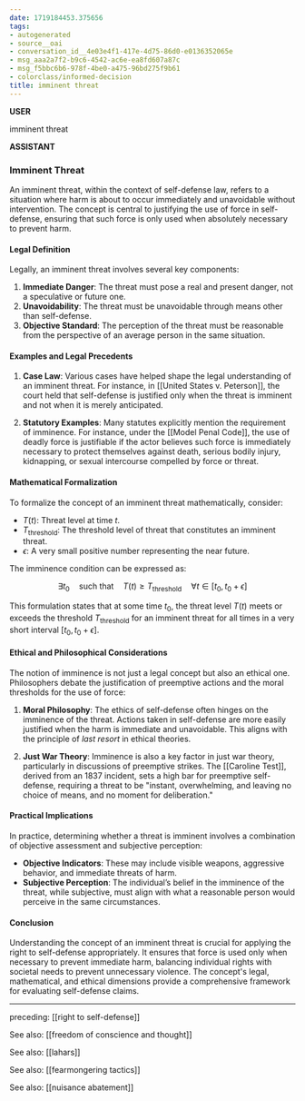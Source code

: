 ```yaml
---
date: 1719184453.375656
tags:
- autogenerated
- source__oai
- conversation_id__4e03e4f1-417e-4d75-86d0-e0136352065e
- msg_aaa2a7f2-b9c6-4542-ac6e-ea8fd607a87c
- msg_f5bbc6b6-978f-4be0-a475-96bd275f9b61
- colorclass/informed-decision
title: imminent threat
---
```


**USER**

imminent threat


**ASSISTANT**

### Imminent Threat

An imminent threat, within the context of self-defense law, refers to a situation where harm is about to occur immediately and unavoidable without intervention. The concept is central to justifying the use of force in self-defense, ensuring that such force is only used when absolutely necessary to prevent harm.

#### Legal Definition

Legally, an imminent threat involves several key components:

1. **Immediate Danger**: The threat must pose a real and present danger, not a speculative or future one.
2. **Unavoidability**: The threat must be unavoidable through means other than self-defense.
3. **Objective Standard**: The perception of the threat must be reasonable from the perspective of an average person in the same situation.

#### Examples and Legal Precedents

1. **Case Law**: Various cases have helped shape the legal understanding of an imminent threat. For instance, in [[United States v. Peterson]], the court held that self-defense is justified only when the threat is imminent and not when it is merely anticipated.

2. **Statutory Examples**: Many statutes explicitly mention the requirement of imminence. For instance, under the [[Model Penal Code]], the use of deadly force is justifiable if the actor believes such force is immediately necessary to protect themselves against death, serious bodily injury, kidnapping, or sexual intercourse compelled by force or threat.

#### Mathematical Formalization

To formalize the concept of an imminent threat mathematically, consider:

- $T(t)$: Threat level at time $t$.
- $T_{\text{threshold}}$: The threshold level of threat that constitutes an imminent threat.
- $\epsilon$: A very small positive number representing the near future.

The imminence condition can be expressed as:

$$
\exists t_0 \quad \text{such that} \quad T(t) \geq T_{\text{threshold}} \quad \forall t \in [t_0, t_0 + \epsilon]
$$

This formulation states that at some time $t_0$, the threat level $T(t)$ meets or exceeds the threshold $T_{\text{threshold}}$ for an imminent threat for all times in a very short interval $[t_0, t_0 + \epsilon]$.

#### Ethical and Philosophical Considerations

The notion of imminence is not just a legal concept but also an ethical one. Philosophers debate the justification of preemptive actions and the moral thresholds for the use of force:

1. **Moral Philosophy**: The ethics of self-defense often hinges on the imminence of the threat. Actions taken in self-defense are more easily justified when the harm is immediate and unavoidable. This aligns with the principle of *last resort* in ethical theories.
   
2. **Just War Theory**: Imminence is also a key factor in just war theory, particularly in discussions of preemptive strikes. The [[Caroline Test]], derived from an 1837 incident, sets a high bar for preemptive self-defense, requiring a threat to be "instant, overwhelming, and leaving no choice of means, and no moment for deliberation."

#### Practical Implications

In practice, determining whether a threat is imminent involves a combination of objective assessment and subjective perception:

- **Objective Indicators**: These may include visible weapons, aggressive behavior, and immediate threats of harm.
- **Subjective Perception**: The individual’s belief in the imminence of the threat, while subjective, must align with what a reasonable person would perceive in the same circumstances.

#### Conclusion

Understanding the concept of an imminent threat is crucial for applying the right to self-defense appropriately. It ensures that force is used only when necessary to prevent immediate harm, balancing individual rights with societal needs to prevent unnecessary violence. The concept's legal, mathematical, and ethical dimensions provide a comprehensive framework for evaluating self-defense claims.


---

preceding: [[right to self-defense]]

See also: [[freedom of conscience and thought]]


See also: [[lahars]]


See also: [[fearmongering tactics]]


See also: [[nuisance abatement]]